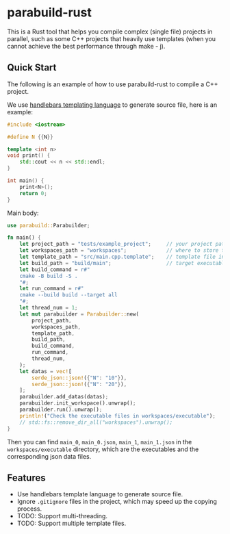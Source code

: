 # parabuild-rust

This is a Rust tool that helps you compile complex (single file) projects in parallel, such as some C++ projects that heavily use templates (when you cannot achieve the best performance through make - j).

## Quick Start

The following is an example of how to use parabuild-rust to compile a C++ project.

We use [handlebars templating language](https://handlebarsjs.com/) to generate source file, here is an example:

```cpp
#include <iostream>

#define N {{N}}

template <int n>
void print() {
    std::cout << n << std::endl;
}

int main() {
    print<N>();
    return 0;
}
```

Main body:

```rust
use parabuild::Parabuilder;

fn main() {
    let project_path = "tests/example_project";     // your project path
    let workspaces_path = "workspaces";             // where to store the workspaces, executables, etc.
    let template_path = "src/main.cpp.template";    // template file in the project
    let build_path = "build/main";                  // target executable file
    let build_command = r#"
    cmake -B build -S .
    "#;
    let run_command = r#"
    cmake --build build --target all
    "#;
    let thread_num = 1;
    let mut parabuilder = Parabuilder::new(
        project_path,
        workspaces_path,
        template_path,
        build_path,
        build_command,
        run_command,
        thread_num,
    );
    let datas = vec![
        serde_json::json!({"N": "10"}),
        serde_json::json!({"N": "20"}),
    ];
    parabuilder.add_datas(datas);
    parabuilder.init_workspace().unwrap();
    parabuilder.run().unwrap();
    println!("Check the executable files in workspaces/executable");
    // std::fs::remove_dir_all("workspaces").unwrap();
}
```

Then you can find `main_0`, `main_0.json`, `main_1`, `main_1.json` in the `workspaces/executable` directory, which are the executables and the corresponding json data files.

## Features

- Use handlebars template language to generate source file.
- Ignore `.gitignore` files in the project, which may speed up the copying process.
- TODO: Support multi-threading.
- TODO: Support multiple template files.